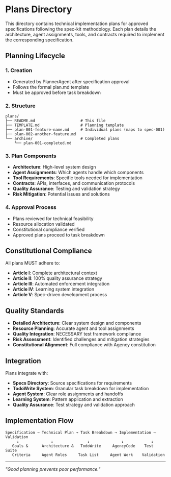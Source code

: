 # Plans Directory

This directory contains technical implementation plans for approved specifications following the spec-kit methodology. Each plan details the architecture, agent assignments, tools, and contracts required to implement the corresponding specification.

## Planning Lifecycle

### 1. Creation
- Generated by PlannerAgent after specification approval
- Follows the formal plan.md template
- Must be approved before task breakdown

### 2. Structure
```
plans/
├── README.md                    # This file
├── TEMPLATE.md                  # Planning template
├── plan-001-feature-name.md     # Individual plans (maps to spec-001)
├── plan-002-another-feature.md
└── archive/                     # Completed plans
    └── plan-001-completed.md
```

### 3. Plan Components
- **Architecture**: High-level system design
- **Agent Assignments**: Which agents handle which components
- **Tool Requirements**: Specific tools needed for implementation
- **Contracts**: APIs, interfaces, and communication protocols
- **Quality Assurance**: Testing and validation strategy
- **Risk Mitigation**: Potential issues and solutions

### 4. Approval Process
- Plans reviewed for technical feasibility
- Resource allocation validated
- Constitutional compliance verified
- Approved plans proceed to task breakdown

## Constitutional Compliance

All plans MUST adhere to:
- **Article I**: Complete architectural context
- **Article II**: 100% quality assurance strategy
- **Article III**: Automated enforcement integration
- **Article IV**: Learning system integration
- **Article V**: Spec-driven development process

## Quality Standards

- **Detailed Architecture**: Clear system design and components
- **Resource Planning**: Accurate agent and tool assignments
- **Quality Integration**: NECESSARY test framework compliance
- **Risk Assessment**: Identified challenges and mitigation strategies
- **Constitutional Alignment**: Full compliance with Agency constitution

## Integration

Plans integrate with:
- **Specs Directory**: Source specifications for requirements
- **TodoWrite System**: Granular task breakdown for implementation
- **Agent System**: Clear role assignments and handoffs
- **Learning System**: Pattern application and extraction
- **Quality Assurance**: Test strategy and validation approach

## Implementation Flow

```
Specification → Technical Plan → Task Breakdown → Implementation → Validation
     ↓              ↓               ↓              ↓            ↓
   Goals &      Architecture &   TodoWrite     AgencyCode    Test Suite
   Criteria     Agent Roles     Task List     Agent Work    Validation
```

---

*"Good planning prevents poor performance."*